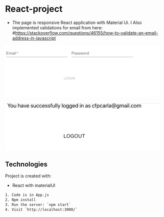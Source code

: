 # React-project

- The page is responsive React application with Material Ui. I Also implemented validations for email from here: #https://stackoverflow.com/questions/46155/how-to-validate-an-email-address-in-javascript

![login_page](https://github.com/cfpcarla/React-project/blob/master/my-app/src/photos/login.png)

![logout_page](https://github.com/cfpcarla/React-project/blob/master/my-app/src/photos/logout.png)

## Technologies

Project is created with:

- React with materialUI

```
1. Code is in App.js
2. Npm install
3. Run the server: `npm start`
4. Visit `http://localhost:3000/`
```
